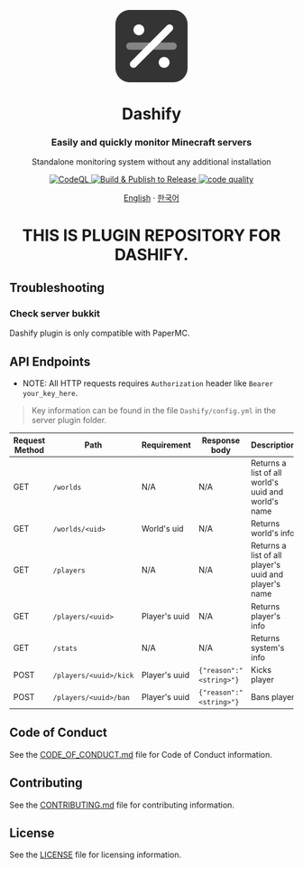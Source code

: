 <p align="center">
  <img width="128" align="center" src="https://github.com/MC-Dashify/plugin/blob/master/.github/assets/logo-512.png">
</p>
<h1 align="center">Dashify</h1>
<h3 align="center">Easily and quickly monitor Minecraft servers</h3>
<p align="center">Standalone monitoring system without any additional installation</p>
<p align="center">
  <a href="https://github.com/MC-Dashify/plugin/actions/workflows/codeql.yml">
    <img src="https://github.com/MC-Dashify/plugin/actions/workflows/codeql.yml/badge.svg" alt="CodeQL" />
  </a>  
  <a href="https://github.com/MC-Dashify/plugin/actions/workflows/main.yml">
    <img src="https://github.com/MC-Dashify/plugin/actions/workflows/main.yml/badge.svg" alt="Build & Publish to Release" />
  </a>
  <a href="https://app.codacy.com/gh/MC-Dashify/plugin/dashboard?utm_source=gh&utm_medium=referral&utm_content=&utm_campaign=Badge_grade"><img src="https://app.codacy.com/project/badge/Grade/f0e17e2ea7184420b0e8998e0cafd27d" alt="code quality"/></a>
</p>

<p align="center"><a href="https://github.com/MC-Dashify/plugin/blob/master/README.md">English</a> · <a href="https://github.com/MC-Dashify/plugin/blob/master/.github/documents/README.ko_KR.md">한국어</a></p>

<h1 align="center">THIS IS PLUGIN REPOSITORY FOR DASHIFY.</h1>

## Troubleshooting

### Check server bukkit
Dashify plugin is only compatible with PaperMC.

## API Endpoints

-   NOTE: All HTTP requests requires `Authorization` header like `Bearer your_key_here`.
  >   Key information can be found in the file `Dashify/config.yml` in the server plugin folder.

| Request Method | Path                   | Requirement   | Response body           | Description                                          |
|----------------|------------------------|---------------|-------------------------|------------------------------------------------------|
| GET            | `/worlds`              | N/A           | N/A                     | Returns a list of all world's uuid and world's name   |
| GET            | `/worlds/<uid>`        | World's uid   | N/A                     | Returns world's info                                 |
| GET            | `/players`             | N/A           | N/A                     | Returns a list of all player's uuid and player's name |
| GET            | `/players/<uuid>`      | Player's uuid | N/A                     | Returns player's info                                |
| GET            | `/stats`               | N/A           | N/A                     | Returns system's info                                |
| POST           | `/players/<uuid>/kick` | Player's uuid | `{"reason":"<string>"}` | Kicks player                                         |
| POST           | `/players/<uuid>/ban`  | Player's uuid | `{"reason":"<string>"}` | Bans player                                          |

## Code of Conduct

See the [CODE_OF_CONDUCT.md](https://github.com/MC-Dashify/plugin/blob/master/CODE_OF_CONDUCT.md) file for Code of Conduct information.

## Contributing

See the [CONTRIBUTING.md](https://github.com/MC-Dashify/plugin/blob/master/CONTRIBUTING.md) file for contributing information.

## License

See the [LICENSE](https://github.com/MC-Dashify/plugin/blob/master/LICENSE) file for licensing information.
